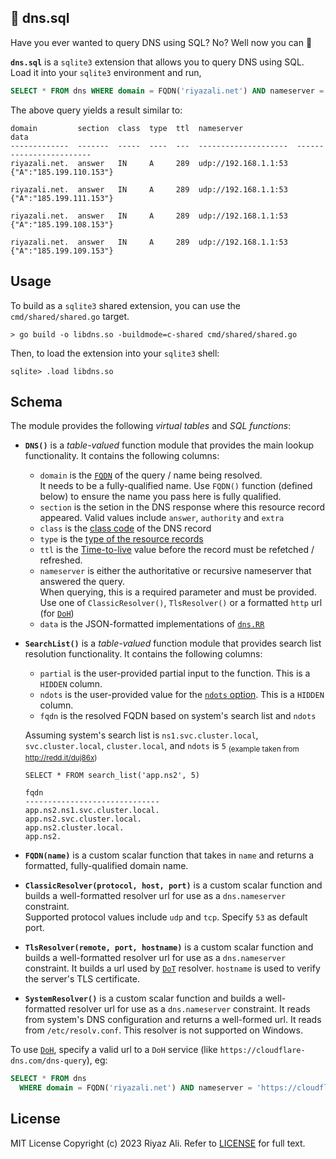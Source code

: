 🔎 dns.sql
----------

Have you ever wanted to query DNS using SQL? No? Well now you can 🤪

**`dns.sql`** is a `sqlite3` extension that allows you to query DNS using SQL. Load it into your `sqlite3` environment and run,

```sql
SELECT * FROM dns WHERE domain = FQDN('riyazali.net') AND nameserver = SystemResolver();
```

The above query yields a result similar to:

```
domain         section  class  type  ttl  nameserver                    data                                                        
-------------  -------  -----  ----  ---  --------------------  ------------------------
riyazali.net.  answer   IN     A     289  udp://192.168.1.1:53  {"A":"185.199.110.153"}                      

riyazali.net.  answer   IN     A     289  udp://192.168.1.1:53  {"A":"185.199.111.153"}                      

riyazali.net.  answer   IN     A     289  udp://192.168.1.1:53  {"A":"185.199.108.153"}                      

riyazali.net.  answer   IN     A     289  udp://192.168.1.1:53  {"A":"185.199.109.153"}
```

## Usage

To build as a `sqlite3` shared extension, you can use the `cmd/shared/shared.go` target.

```shell
> go build -o libdns.so -buildmode=c-shared cmd/shared/shared.go
```

Then, to load the extension into your `sqlite3` shell:

```
sqlite> .load libdns.so
```

## Schema

The module provides the following _virtual tables_ and _SQL functions_:

- **`DNS()`** is a _table-valued_ function module that provides the main lookup functionality. It contains the following columns:

  - `domain` is the [`FQDN`](https://en.wikipedia.org/wiki/Fully_qualified_domain_name) of the query / name being resolved.  
    It needs to be a fully-qualified name. Use `FQDN()` function  (defined below) to ensure the name you pass here is fully qualified.
  - `section` is the setion in the DNS response where this resource record appeared. Valid values include `answer`, `authority` and `extra`
  - `class` is the [class code](https://en.wikipedia.org/wiki/Domain_Name_System#Resource_records) of the DNS record
  - `type` is the [type of the resource records](https://en.wikipedia.org/wiki/List_of_DNS_record_types)
  - `ttl` is the [Time-to-live](https://en.wikipedia.org/wiki/Time_to_live) value before the record must be refetched / refreshed.
  - `nameserver` is either the authoritative or recursive nameserver that answered the query.  
    When querying, this is a required parameter and must be provided. Use one of `ClassicResolver()`, `TlsResolver()`
    or a formatted `http` url (for [`DoH`](https://en.wikipedia.org/wiki/DNS_over_HTTPS))
  - `data` is the JSON-formatted implementations of [`dns.RR`](https://pkg.go.dev/github.com/miekg/dns#RR)
 
- **`SearchList()`** is a _table-valued_ function module that provides search list resolution functionality. It contains the following columns:

  - `partial` is the user-provided partial input to the function. This is a `HIDDEN` column.
  - `ndots` is the user-provided value for the [`ndots` option](https://linux.die.net/man/5/resolv.conf). This is a `HIDDEN` column.
  - `fqdn` is the resolved FQDN based on system's search list and `ndots`

  Assuming system's search list is `ns1.svc.cluster.local`, `svc.cluster.local`, `cluster.local`, and `ndots` is `5` <sub>(example taken from http://redd.it/duj86x)</sub>
  ```
  SELECT * FROM search_list('app.ns2', 5)
  ```
  ```
  fqdn                          
  ------------------------------
  app.ns2.ns1.svc.cluster.local.
  app.ns2.svc.cluster.local.    
  app.ns2.cluster.local.        
  app.ns2. 
  ```

- **`FQDN(name)`** is a custom scalar function that takes in `name` and returns a formatted, fully-qualified domain name.

- **`ClassicResolver(protocol, host, port)`** is a custom scalar function and builds a well-formatted resolver url for use as a `dns.nameserver` constraint.  
  Supported protocol values include `udp` and `tcp`. Specify `53` as default port.

- **`TlsResolver(remote, port, hostname)`** is a custom scalar function and builds a well-formatted resolver url for use as a `dns.nameserver` constraint.
  It builds a url used by [`DoT`](https://en.wikipedia.org/wiki/DNS_over_TLS) resolver. `hostname` is used to verify the server's TLS certificate.

- **`SystemResolver()`** is a custom scalar function and builds a well-formatted resolver url for use as a `dns.nameserver` constraint.
  It reads from system's DNS configuration and returns a well-formed url. It reads from `/etc/resolv.conf`. This resolver is not supported on Windows.


To use [`DoH`](https://en.wikipedia.org/wiki/DNS_over_HTTPS), specify a valid url to a `DoH` service (like `https://cloudflare-dns.com/dns-query`), eg:

```sql
SELECT * FROM dns
  WHERE domain = FQDN('riyazali.net') AND nameserver = 'https://cloudflare-dns.com/dns-query';
```

## License

MIT License Copyright (c) 2023 Riyaz Ali. Refer to [LICENSE](./LICENSE) for full text.
